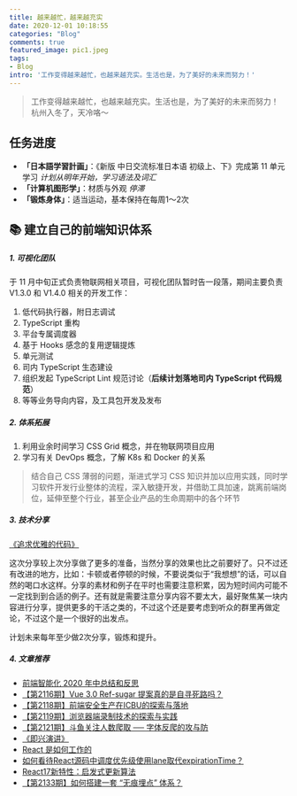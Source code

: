```yaml
---
title: 越来越忙，越来越充实
date: 2020-12-01 10:18:55
categories: "Blog"
comments: true
featured_image: pic1.jpeg
tags:
- Blog
intro: '工作变得越来越忙，也越来越充实。生活也是，为了美好的未来而努力！'
---
```


<!-- no node -->

<!-- more -->

> 工作变得越来越忙，也越来越充实。生活也是，为了美好的未来而努力！
> 杭州入冬了，天冷咯～

## 任务进度

* **「日本語学習計画」**：《新版 中日交流标准日本语 初级上、下》完成第 11 单元学习 *计划从明年开始，学习语法及词汇*
* **「计算机图形学」**：材质与外观 *停滞*
* **「锻炼身体」**：适当运动，基本保持在每周1～2次

## :books: 建立自己的前端知识体系

##### 1. 可视化团队

于 11 月中旬正式负责物联网相关项目，可视化团队暂时告一段落，期间主要负责 V1.3.0 和 V1.4.0 相关的开发工作：

1. 低代码执行器，附日志调试
2. TypeScript 重构
3. 平台专属调度器
4. 基于 Hooks 感念的复用逻辑提炼
5. 单元测试
6. 司内 TypeScript 生态建设
7. 组织发起 TypeScript Lint 规范讨论（**后续计划落地司内 TypeScript 代码规范**）
8. 等等业务导向内容，及工具包开发及发布

##### 2. 体系拓展

1. 利用业余时间学习 CSS Grid 概念，并在物联网项目应用
2. 学习有关 DevOps 概念，了解 K8s 和 Docker 的关系

> 结合自己 CSS 薄弱的问题，渐进式学习 CSS 知识并加以应用实践，同时学习软件开发行业整体的流程，深入敏捷开发，并借助工具加速，跳离前端岗位，延伸至整个行业，甚至企业产品的生命周期中的各个环节

##### 3. 技术分享

[《追求优雅的代码》](https://github.com/zongzi531/daily-learning/blob/master/share/%E8%BF%BD%E6%B1%82%E4%BC%98%E9%9B%85%E7%9A%84%E4%BB%A3%E7%A0%81.pdf)

这次分享较上次分享做了更多的准备，当然分享的效果也比之前要好了。只不过还有改进的地方，比如：卡顿或者停顿的时候，不要说类似于“我想想”的话，可以自然的喝口水这样。分享的素材和例子在平时也需要注意积累，因为短时间内可能不一定找到到合适的例子。还有就是需要注意分享内容不要太大，最好聚焦某一块内容进行分享，提供更多的干活之类的，不过这个还是要考虑到听众的群里再做定论，不过这个是一个很好的出发点。

计划未来每年至少做2次分享，锻炼和提升。

##### 4. 文章推荐

- [前端智能化 2020 年中总结和反思](https://mp.weixin.qq.com/s/YzbAPM0dxQTmkiEtrjhPNw)
- [【第2116期】Vue 3.0 Ref-sugar 提案真的是自寻死路吗？](https://mp.weixin.qq.com/s/JoZRvjvyH1s-CyZU3olYww)
- [【第2118期】前端安全生产在ICBU的探索与落地](https://mp.weixin.qq.com/s/3Kkc_91U8bpRWQB7ZK342Q)
- [【第2119期】浏览器端录制技术的探索与实践](https://mp.weixin.qq.com/s/lI_Q9TClzoBUgYpaWDxSUw)
- [【第2121期】斗鱼关注人数爬取 ── 字体反爬的攻与防](https://mp.weixin.qq.com/s/WJE7KgiOpPJMCpdcJdy30A)
- [《即兴演讲》](https://book.douban.com/subject/30243169/)
- [React 是如何工作的](https://mp.weixin.qq.com/s/ifLP36rFhYJsU2RCAi7OZQ)
- [如何看待React源码中调度优先级使用lane取代expirationTime？](https://www.zhihu.com/question/405268183/answer/1328519761)
- [React17新特性：启发式更新算法](https://juejin.cn/post/6860275004597239815)
- [【第2133期】如何搭建一套 “无痕埋点” 体系？](https://mp.weixin.qq.com/s/nJZk-0WtEW6C8mTeJCSUzQ)
